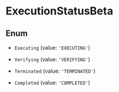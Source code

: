 # ExecutionStatusBeta

## Enum


* `Executing` (value: `'EXECUTING'`)

* `Verifying` (value: `'VERIFYING'`)

* `Terminated` (value: `'TERMINATED'`)

* `Completed` (value: `'COMPLETED'`)

